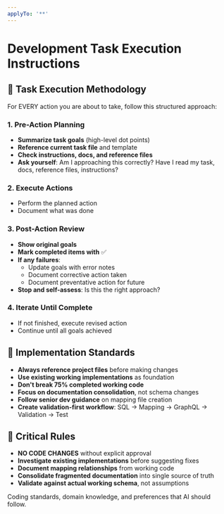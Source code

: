 ```yaml
---
applyTo: '**'
---
```


# Development Task Execution Instructions

## 🎯 Task Execution Methodology

For EVERY action you are about to take, follow this structured approach:

### 1. **Pre-Action Planning**
- **Summarize task goals** (high-level dot points)
- **Reference current task file** and template
- **Check instructions, docs, and reference files**
- **Ask yourself**: Am I approaching this correctly? Have I read my task, docs, reference files, instructions?

### 2. **Execute Actions**
- Perform the planned action
- Document what was done

### 3. **Post-Action Review**
- **Show original goals**
- **Mark completed items with** ✅
- **If any failures**:
  - Update goals with error notes
  - Document corrective action taken
  - Document preventative action for future
- **Stop and self-assess**: Is this the right approach?

### 4. **Iterate Until Complete**
- If not finished, execute revised action
- Continue until all goals achieved

## 🔧 Implementation Standards

- **Always reference project files** before making changes
- **Use existing working implementations** as foundation
- **Don't break 75% completed working code**
- **Focus on documentation consolidation**, not schema changes
- **Follow senior dev guidance** on mapping file creation
- **Create validation-first workflow**: SQL → Mapping → GraphQL → Validation → Test

## 🚨 Critical Rules

- **NO CODE CHANGES** without explicit approval
- **Investigate existing implementations** before suggesting fixes
- **Document mapping relationships** from working code
- **Consolidate fragmented documentation** into single source of truth
- **Validate against actual working schema**, not assumptions

Coding standards, domain knowledge, and preferences that AI should follow.